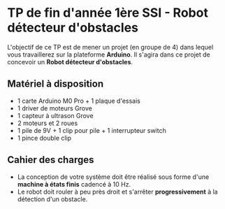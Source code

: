 
# TP de fin d'année 1ère SSI - Robot détecteur d'obstacles

L'objectif de ce TP est de mener un projet (en groupe de 4)
dans lequel vous travaillerez sur la plateforme __Arduino__. Il s'agira dans ce 
projet de concevoir un __Robot détecteur d'obstacles__.

## Matériel à disposition

* 1 carte Arduino M0 Pro + 1 plaque d'essais
* 1 driver de moteurs Grove 
* 1 capteur à ultrason Grove
* 2 moteurs et 2 roues
* 1 pile de 9V + 1 clip pour pile + 1 interrupteur switch
* 1 pince double clip

## Cahier des charges

* La conception de votre système doit être réalisé sous forme d'une __machine à
états finis__ cadencé à 10 Hz.
* Le robot doit rouler à peu près droit et s'arrêter __progressivement__ à la
détection d'un obstacle.
